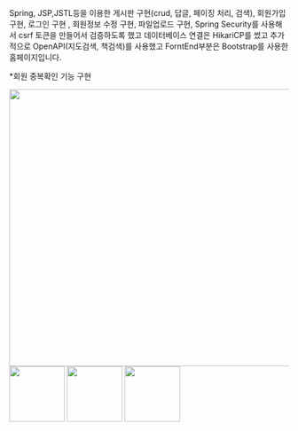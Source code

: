 Spring, JSP,JSTL등을 이용한 게시판 구현(crud, 답글, 페이징 처리, 검색), 회원가입 구현, 로그인 구현 , 회원정보 수정 구현, 파일업로드 구현, Spring Security를 사용해서 csrf 토큰을 만들어서 검증하도록 했고 데이터베이스 연결은 HikariCP를 썼고 
추가적으로 OpenAPI(지도검색, 책검색)를 사용했고 ForntEnd부분은 Bootstrap를 사용한 홈페이지입니다.

*회원 중복확인 기능 구현

<img src="https://github.com/user-attachments/assets/0f7013e8-5b14-45cf-98cf-06506c2735e8" width="900" height="500"/>




<img src="https://github.com/user-attachments/assets/0f7013e8-5b14-45cf-98cf-06506c2735e8" width="100" height="100"/>
<img src="https://github.com/user-attachments/assets/0f7013e8-5b14-45cf-98cf-06506c2735e8" width="100" height="100"/>
<img src="https://github.com/user-attachments/assets/0f7013e8-5b14-45cf-98cf-06506c2735e8" width="100" height="100"/>
